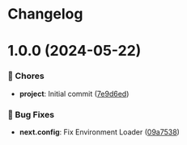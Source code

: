 <a name="readme-top"></a>

# Changelog

# 1.0.0 (2024-05-22)

### 🎫 Chores

- **project**: Initial commit ([7e9d6ed](https://github.com/draco-china/next-ssr-template/commit/7e9d6ed))

### 🐛 Bug Fixes

- **next.config**: Fix Environment Loader ([09a7538](https://github.com/draco-china/next-ssr-template/commit/09a7538))
